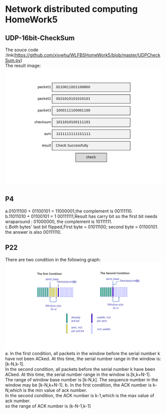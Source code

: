 # Network distributed computing HomeWork5  
## UDP-16bit-CheckSum  
The souce code :link(https://github.com/xjywhu/WLFBSHomeWork5/blob/master/UDPCheckSum.py)  
The result image:  
![UDPCheck.png](https://github.com/xjywhu/WLFBSHomeWork5/blob/master/UDPCheck.png)  

## P4
a.01011100 + 01100101 = 11000001,the complement is 00111110.  
b.11011010 + 01100101 =  1 00111111,Result has carry bit so the first bit needs wraparound : 01000000, the complement is 10111111.  
c.Both bytes' last bit flipped,First byte = 01011100; second byte = 01100101. the answer is also 00111110.   

## P22
There are two condition in the following graph:  
![P22](https://github.com/xjywhu/WLFBSHomeWork5/blob/master/P22.png)   
a. 
In the first condition, all packets in the window before the serial number k have not been ACked. At this time, the serial number range in the window is:[k-N,k-1].  
In the second condition, all packets before the serial number k have been ACked. At this time, the serial number range in the window is:[k,k+N-1].  
The range of window base number is [k-N,k]. The sequence number in the window may be [k-N,k+N-1].
b.
In the first condition, the ACK number is k-N,which is the min value of ack number.  
In the second condition, the ACK number is k-1,which is the max value of ack number.  
so the range of ACK number is (k-N-1,k-1] 
   

